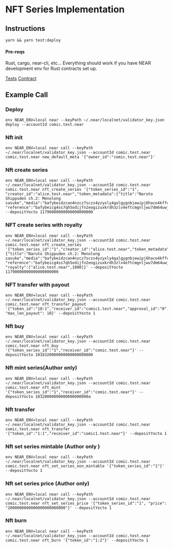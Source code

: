 # NFT Series Implementation

## Instructions

`yarn && yarn test:deploy`

#### Pre-reqs

Rust, cargo, near-cli, etc...
Everything should work if you have NEAR development env for Rust contracts set up.

[Tests](test/api.test.js)
[Contract](contract/src/lib.rs)

## Example Call

### Deploy
```
env NEAR_ENV=local near --keyPath ~/.near/localnet/validator_key.json deploy --accountId comic.test.near
```

### Nft init
```
env NEAR_ENV=local near call --keyPath ~/.near/localnet/validator_key.json --accountId comic.test.near comic.test.near new_default_meta '{"owner_id":"comic.test.near"}'
```

### Nft create series
```
env NEAR_ENV=local near call --keyPath ~/.near/localnet/validator_key.json --accountId comic.test.near comic.test.near nft_create_series '{"token_series_id":"1", "creator_id":"alice.test.near","token_metadata":{"title":"Naruto Shippuden ch.2: Menolong sasuke","media":"bafybeidzcan4nzcz7sczs4yzyxly4galgygnbjewipj6haco4kffoqpkiy", "reference":"bafybeicg4ss7qh5odijfn2eogizuxkrdh3zlv4eftcmgnljwu7dm64uwji"},"price":"1000000000000000000000000"}' --depositYocto 11790000000000000000000
```

### NFT create series with royalty
```
env NEAR_ENV=local near call --keyPath ~/.near/localnet/validator_key.json --accountId comic.test.near comic.test.near nft_create_series '{"token_series_id":"1","creator_id":"alice.test.near","token_metadata":{"title":"Naruto Shippuden ch.2: Menolong sasuke","media":"bafybeidzcan4nzcz7sczs4yzyxly4galgygnbjewipj6haco4kffoqpkiy", "reference":"bafybeicg4ss7qh5odijfn2eogizuxkrdh3zlv4eftcmgnljwu7dm64uwji"},"price":"1000000000000000000000000", "royalty":["alice.test.near",1000]}' --depositYocto 11790000000000000000000
```

### NFT transfer with payout
```
env NEAR_ENV=local near call --keyPath ~/.near/localnet/validator_key.json --accountId comic.test.near comic.test.near nft_transfer_payout '{"token_id":"10:1","receiver_id":"comic1.test.near","approval_id":"0","balance":"1000000000000000000000000", "max_len_payout": 10}' --depositYocto 1
```


### Nft buy
```
env NEAR_ENV=local near call --keyPath ~/.near/localnet/validator_key.json --accountId comic.test.near comic.test.near nft_buy '{"token_series_id":"1","receiver_id":"comic.test.near"}' --depositYocto 1018320000000000000000000
```

### Nft mint series(Author only)
```
env NEAR_ENV=local near call --keyPath ~/.near/localnet/validator_key.json --accountId comic.test.near comic.test.near nft_mint '{"token_series_id":"1","receiver_id":"comic.test.near"}' --depositYocto 18320000000000000000000a
```

### Nft transfer
```
env NEAR_ENV=local near call --keyPath ~/.near/localnet/validator_key.json --accountId comic.test.near comic.test.near nft_transfer '{"token_id":"1:1","receiver_id":"comic1.test.near"}' --depositYocto 1
```

### Nft set series mintable (Author only )
```
env NEAR_ENV=local near call --keyPath ~/.near/localnet/validator_key.json --accountId comic.test.near comic.test.near nft_set_series_non_mintable '{"token_series_id":"1"}' --depositYocto 1
```

### Nft set series price (Author only)
```
env NEAR_ENV=local near call --keyPath ~/.near/localnet/validator_key.json --accountId comic.test.near comic.test.near nft_set_series_price '{"token_series_id":"1", "price": "2000000000000000000000000"}' --depositYocto 1
```

### Nft burn
```
env NEAR_ENV=local near call --keyPath ~/.near/localnet/validator_key.json --accountId comic.test.near comic.test.near nft_burn '{"token_id":"1:2"}' --depositYocto 1
```
